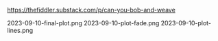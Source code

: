 
https://thefiddler.substack.com/p/can-you-bob-and-weave

2023-09-10-final-plot.png
2023-09-10-plot-fade.png
2023-09-10-plot-lines.png
